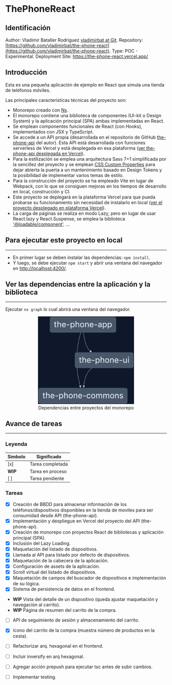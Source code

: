 # ThePhoneReact

## Identificación

Author: Vladimir Bataller Rodríguez [vladimirbat at Git](https://github.com/vladimirbat).
Repository: [https://github.com/vladimirbat/the-phone-react](https://github.com/vladimirbat/the-phone-react).
Type: POC - Experimental.
Deployment Site: https://the-phone-react.vercel.app/
## Introducción

Esta es una pequeña aplicación de ejemplo en React que simula una tienda de teléfonos móviles.

Las principales características técnicas del proyecto son:

- Monorepo creado con [Nx](https://nx.dev/).
- El monorepo contiene una biblioteca de componentes (UI-kit o Design System) y la aplicación principal (SPA) ambas implementadas en React.
- Se emplean componentes funcionales de React (con Hooks), implementados con JSX y TypeScript.
- Se accede a un API propia (desarrollada en el repositorio de GitHub [the-phone-api](https://github.com/vladimirbat/the-phone-api) del autor). Esta API está desarrollada con funciones serverless de Vercel y está desplegada en esa plataforma ([ver the-phone-api desplegada en Vercel](https://the-phone-api.vercel.app/)).
- Para la estilización se emplea una arquitectura Sass 7+1 simplificada por la sencillez del proyecto y se emplean [CSS Custom Properties](https://developer.mozilla.org/en-US/docs/Web/CSS/Using_CSS_custom_properties) para dejar abierta la puerta a un mantenimiento basado en Design Tokens y la posibilidad de implementar varios temas de estilo.
- Para la construcción del proyecto se ha empleado Vite en lugar de Webpack, con lo que se consiguen mejoras en los tiempos de desarrollo en local, construcción y CI.
- Este proyecto se deplegará en la plataforma Vercel para que pueda probarse su funcionamiento sin necesidad de instalarlo en local ([ver el proyecto desplegado en plataforma Vercel](https://the-phone-react.vercel.app/)).
- La carga de páginas se realiza en modo Lazy, pero en lugar de usar React.lazy y React.Suspense, se emplea la biblioteca ['@loadable/component'](https://github.com/gregberge/loadable-components).
...
## Para ejecutar este proyecto en local
---
- En primer lugar se deben instalar las dependencias: `npm install`.
- Y luego, se debe ejecutar `npm start` y abrir una ventana del navegador en [http://localhost:4200/](http://localhost:4200/).


## Ver las dependencias entre la aplicación y la biblioteca
---
Ejecutar `nx graph` lo cual abrirá una ventana del navegador.

<div style="text-align: center;">
  <img src="./doc/projects_dependency_graph.png" alt="Dependencias entre proyectos del monorepo" style="width:300px"/><br/>
  <span>Dependencias entre proyectos del monorepo</span>
</div>


## Avance de tareas
---

### Leyenda

| Simbolo | Significado |
|-----|-------------------|
| [x] | Tarea completada  |
| **WIP** | Tarea en proceso  |
| [ ] | Tarea pendiente   |

### Tareas

- [x] Creación de BBDD para almacenar información de los teléfonos/dispositivos disponibles en la tienda de moviles para ser consumidad desde API (the-phone-api).
- [x] Implementación y despliegue en Vercel del proyecto del API (the-phone-api).
- [x] Creación de monorepo con proyectos React de bibliotecas y aplicación principal (SPA).
- [x] Inclusión del Lazy Loading.
- [x] Maquetación del listado de dispositivos.
- [x] Llamada al API para listado por defecto de dispositivos.
- [x] Maquetación de la cabecera de la aplicación.
- [x] Configuración de assets de la aplicación.
- [x] Scroll virtual del listado de dispositivos.
- [x] Maquetación de campos del buscador de dispositivos e implementación de su lógica.
- [x] Sistema de persistencia de datos en el frontend.
- **WIP** Vista del detalle de un dispositivo (queda ajustar maquetación y navegación al carrito).
- **WIP** Página de resumen del carrito de la compra.
- [ ] API de seguimiento de sesión y almacenamiento del carrito.
- [x] Icono del carrito de la compra (muestra número de productos en la cesta).
- [ ] Refactorizar arq. hexagonal en el frontend.
- [ ] Incluir inversify en arq hexagonal.
- [ ] Agregar acción prepush para ejecutar tsc antes de subir cambios.
- [ ] Implementar testing.



